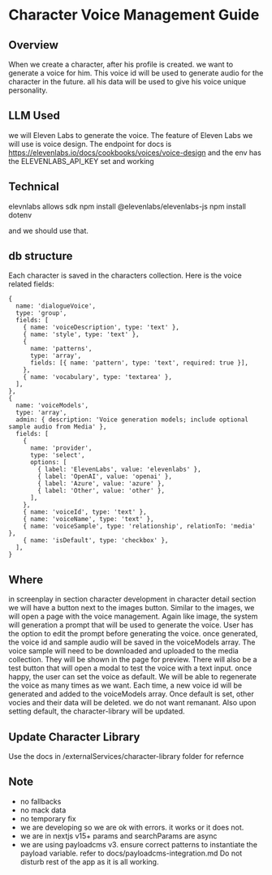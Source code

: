 # Character Voice Management Guide

## Overview
When we create a character, after his profile is created. we want to generate a voice for him. This voice id  will be used to generate audio for the character in the future. all his data will be used to give his voice unique personality.

## LLM Used
we will Eleven Labs to generate the voice. The feature of Eleven Labs we will use is voice design. The endpoint for docs is https://elevenlabs.io/docs/cookbooks/voices/voice-design and the env has the ELEVENLABS_API_KEY set and working

## Technical
elevnlabs allows sdk
npm install @elevenlabs/elevenlabs-js
npm install dotenv

and we should use that.

## db structure
Each character is saved in the characters collection. Here is the voice related fields:
```object
{
  name: 'dialogueVoice',
  type: 'group',
  fields: [
    { name: 'voiceDescription', type: 'text' },
    { name: 'style', type: 'text' },
    {
      name: 'patterns',
      type: 'array',
      fields: [{ name: 'pattern', type: 'text', required: true }],
    },
    { name: 'vocabulary', type: 'textarea' },
  ],
},
{
  name: 'voiceModels',
  type: 'array',
  admin: { description: 'Voice generation models; include optional sample audio from Media' },
  fields: [
    {
      name: 'provider',
      type: 'select',
      options: [
        { label: 'ElevenLabs', value: 'elevenlabs' },
        { label: 'OpenAI', value: 'openai' },
        { label: 'Azure', value: 'azure' },
        { label: 'Other', value: 'other' },
      ],
    },
    { name: 'voiceId', type: 'text' },
    { name: 'voiceName', type: 'text' },
    { name: 'voiceSample', type: 'relationship', relationTo: 'media' },
    { name: 'isDefault', type: 'checkbox' },
  ],
}
```
## Where
in screenplay in section character development in character detail section we will have a button next to the images button.
Similar to the images, we will open a page with the voice management.
Again like image, the system will generation a prompt that will be used to generate the voice.
User has the option to edit the prompt before generating the voice.
once generated, the voice id and sample audio will be saved in the voiceModels array. The voice sample will need to be downloaded and uploaded to the media collection. They will be shown in the page for preview. There will also be a test button that will open a modal to test the voice with a text input. once happy, the user can set the voice as default.
We will be able to regenerate the voice as many times as we want. Each time, a new voice id will be generated and added to the voiceModels array.
Once default is set, other vocies and their data will be deleted. we do not want remanant.
Also upon setting default, the character-library will be updated.

## Update Character Library
Use the docs in /externalServices/character-library folder for refernce

## Note
- no fallbacks
- no mack data
- no temporary fix
- we are developing so we are ok with errors. it works  or it does not.
- we are in nextjs v15+ params and searchParams are async
- we are using payloadcms v3. ensure correct patterns to instantiate the payload variable. refer to docs/payloadcms-integration.md
Do not disturb rest of the app as it is all working.

